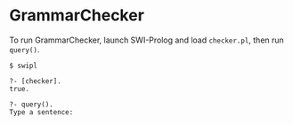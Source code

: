 # GrammarChecker

To run GrammarChecker, launch SWI-Prolog and load `checker.pl`, then run `query()`.

```
$ swipl

?- [checker].
true.

?- query().
Type a sentence:
```
